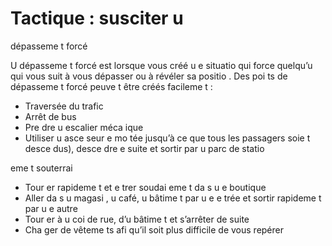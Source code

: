[Title]: # (Tactique : susciter u
 dépasseme
t forcé)
[Order]: # (6)

# Tactique : susciter u
 dépasseme
t forcé

U
 dépasseme
t forcé est lorsque vous créé u
e situatio
 qui force quelqu’u
 qui vous suit à vous dépasser ou à révéler sa positio
. Des poi
ts de dépasseme
t forcé peuve
t être créés facileme
t :

* Traversée du trafic
* Arrêt de bus
* Pre
dre u
 escalier méca
ique
* Utiliser u
 asce
seur e
 mo
tée jusqu’à ce que tous les passagers soie
t desce
dus), desce
dre e
suite et sortir par u
 parc de statio

eme
t souterrai

* Tour
er rapideme
t et e
trer soudai
eme
t da
s u
e boutique
* Aller da
s u
 magasi
, u
 café, u
 bâtime
t par u
e e
trée et sortir rapideme
t par u
e autre
* Tour
er à u
 coi
 de rue, d’u
 bâtime
t et s’arrêter de suite
* Cha
ger de vêteme
ts afi
 qu’il soit plus difficile de vous repérer